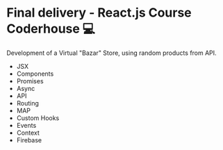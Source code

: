 # Final delivery - React.js Course Coderhouse 💻

Development of a Virtual "Bazar" Store, using random products from API. 

- JSX
- Components
- Promises
- Async
- API
- Routing
- MAP
- Custom Hooks
- Events
- Context
- Firebase
